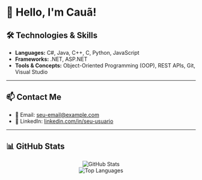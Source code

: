 # 👋 Hello, I'm Cauã!

## 🛠️ Technologies & Skills

- **Languages:** C#, Java, C++, C, Python, JavaScript  
- **Frameworks:** .NET, ASP.NET  
- **Tools & Concepts:** Object-Oriented Programming (OOP), REST APIs, Git, Visual Studio

---

## 📫 Contact Me

- 📧 Email: [seu-email@example.com](mailto:cauabarros07@gmail.com)  
- 🔗 LinkedIn: [linkedin.com/in/seu-usuario](https://www.linkedin.com/in/cauahoradebarros)

---

## 📊 GitHub Stats

<p align="center">
  <img src="https://github-readme-stats.vercel.app/api?username=Cauabarros07&show_icons=true&theme=tokyonight" alt="GitHub Stats" />
  <br/>
  <img src="https://github-readme-stats.vercel.app/api/top-langs/?username=Cauabarros07&layout=compact&theme=tokyonight" alt="Top Languages" />
</p>

<!--
**CauaBarros07/Cauabarros07** is a ✨ _special_ ✨ repository because its `README.md` (this file) appears on your GitHub profile.

Here are some ideas to get you started:

- 🔭 I’m currently working on ...
- 🌱 I’m currently learning ...
- 👯 I’m looking to collaborate on ...
- 🤔 I’m looking for help with ...
- 💬 Ask me about ...
- 📫 How to reach me: ...
- 😄 Pronouns: ...
- ⚡ Fun fact: ...
-->
